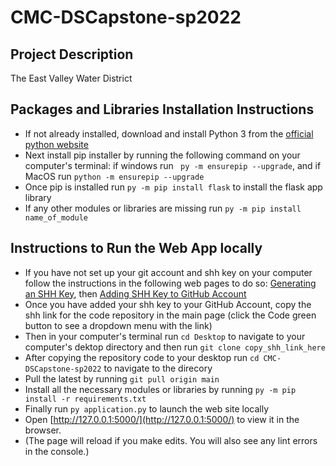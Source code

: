 # CMC-DSCapstone-sp2022

## Project Description 

The East Valley Water District 


## Packages and Libraries Installation Instructions

- If not already installed, download and install Python 3 from the [official python website](https://www.python.org)
- Next install pip installer by running the following command on your computer's terminal: if windows run ` py -m ensurepip --upgrade`, and if MacOS run `python -m ensurepip --upgrade`
- Once pip is installed run `py -m pip install flask` to install the flask app library 
- If any other modules or libraries are missing run `py -m pip install name_of_module`

## Instructions to Run the Web App locally 

- If you have not set up your git account and shh key on your computer follow the instructions in the following web pages to do so: [Generating an SHH Key](https://docs.github.com/en/authentication/connecting-to-github-with-ssh/generating-a-new-ssh-key-and-adding-it-to-the-ssh-agent ), then [Adding SHH Key to GitHub Account](https://docs.github.com/en/authentication/connecting-to-github-with-ssh/adding-a-new-ssh-key-to-your-github-account)
- Once you have added your shh key to your GitHub Account, copy the shh link for the code repository in the main page (click the Code green button to see a dropdown menu with the link) 
- Then in your computer's terminal run `cd Desktop` to navigate to your computer's dektop directory and then run `git clone copy_shh_link_here`
- After copying the repository code to your desktop run `cd CMC-DSCapstone-sp2022` to navigate to the direcory 
- Pull the latest by running `git pull origin main`
- Install all the necessary modules or libraries by running `py -m pip install -r requirements.txt`
- Finally run `py application.py` to launch the web site locally 
- Open [http://127.0.0.1:5000/](http://127.0.0.1:5000/) to view it in the browser.
- (The page will reload if you make edits. You will also see any lint errors in the console.) 


